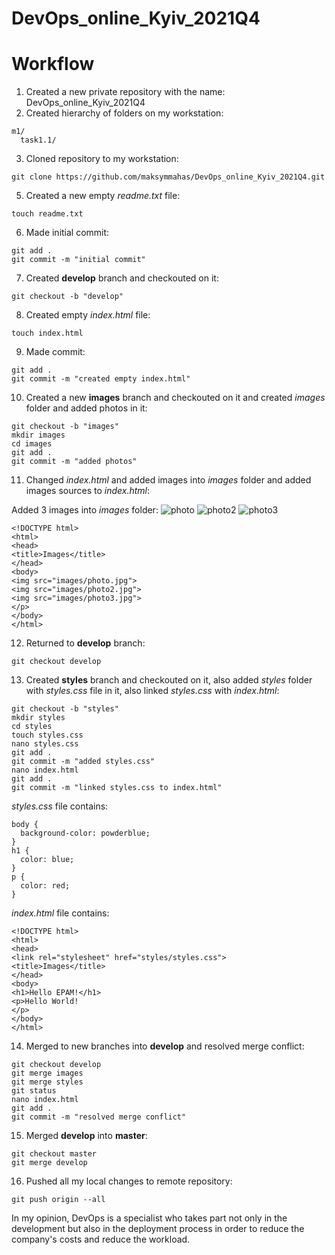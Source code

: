 # DevOps_online_Kyiv_2021Q4

# Workflow
1. Created a new private repository with the name: DevOps_online_Kyiv_2021Q4
2. Created hierarchy of folders on my workstation:
```
m1/
  task1.1/
```
3. Cloned repository to my workstation:
```
git clone https://github.com/maksymmahas/DevOps_online_Kyiv_2021Q4.git
```
5. Created a new empty _readme.txt_ file:
```
touch readme.txt
```
6. Made initial commit:
```
git add .
git commit -m "initial commit"
```
7. Created **develop** branch and checkouted on it:
```
git checkout -b "develop"
```
8. Created empty _index.html_ file:
```
touch index.html
```
9. Made commit:
```
git add .
git commit -m "created empty index.html"
```
10. Created a new **images** branch and checkouted on it and created _images_ folder and added photos in it:
```
git checkout -b "images"
mkdir images
cd images
git add .
git commit -m "added photos"
```
11. Changed _index.html_ and added images into _images_ folder and added images sources to _index.html_:


Added 3 images into _images_ folder:
![photo](https://user-images.githubusercontent.com/86875795/124360648-a08d7500-dc33-11eb-98fe-446491f8184d.jpg)
![photo2](https://user-images.githubusercontent.com/86875795/124360676-be5ada00-dc33-11eb-8391-c8fc3892f223.jpg)
![photo3](https://user-images.githubusercontent.com/86875795/124360684-c6b31500-dc33-11eb-861f-a8089354e0b1.jpg)
```
<!DOCTYPE html>
<html>
<head>
<title>Images</title>
</head>
<body>
<img src="images/photo.jpg">
<img src="images/photo2.jpg">
<img src="images/photo3.jpg">
</p>
</body>
</html>
```
12. Returned to **develop** branch:
```
git checkout develop
```
13. Created **styles** branch and checkouted on it, also added _styles_ folder with _styles.css_ file in it, also linked _styles.css_ with _index.html_:
```
git checkout -b "styles"
mkdir styles
cd styles
touch styles.css
nano styles.css
git add .
git commit -m "added styles.css"
nano index.html
git add .
git commit -m "linked styles.css to index.html"
```


_styles.css_ file contains:
```
body {
  background-color: powderblue;
}
h1 {
  color: blue;
}
p {
  color: red;
}
```


_index.html_ file contains:
```
<!DOCTYPE html>
<html>
<head>
<link rel="stylesheet" href="styles/styles.css">
<title>Images</title>
</head>
<body>
<h1>Hello EPAM!</h1>
<p>Hello World!
</p>
</body>
</html>
```

14. Merged to new branches into **develop** and resolved merge conflict:
```
git checkout develop
git merge images
git merge styles 
git status 
nano index.html 
git add .
git commit -m "resolved merge conflict"
```

15. Merged **develop** into **master**:
```
git checkout master
git merge develop
```

16. Pushed all my local changes to remote repository:
```
git push origin --all
```





In my opinion, DevOps is a specialist who takes part not only in the development but also in the deployment process in order to reduce the company's costs and reduce the workload.
